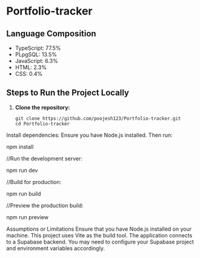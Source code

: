 # Portfolio-tracker

## Language Composition
- TypeScript: 77.5%
- PLpgSQL: 13.5%
- JavaScript: 6.3%
- HTML: 2.3%
- CSS: 0.4%

## Steps to Run the Project Locally

1. **Clone the repository:**
   ```shell
   git clone https://github.com/poojesh123/Portfolio-tracker.git
   cd Portfolio-tracker
Install dependencies:
Ensure you have Node.js installed. Then run:

npm install

//Run the development server:

npm run dev

//Build for production:

npm run build

//Preview the production build:
 
 npm run preview
 
Assumptions or Limitations
Ensure that you have Node.js installed on your machine.
This project uses Vite as the build tool.
The application connects to a Supabase backend. You may need to configure your Supabase project and environment variables accordingly.
